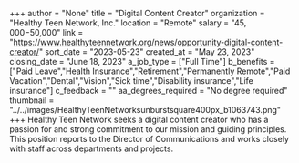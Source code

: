 +++
author = "None"
title = "Digital Content Creator"
organization = "Healthy Teen Network, Inc."
location = "Remote"
salary = "$45,000-$50,000"
link = "https://www.healthyteennetwork.org/news/opportunity-digital-content-creator/"
sort_date = "2023-05-23"
created_at = "May 23, 2023"
closing_date = "June 18, 2023"
a_job_type = ["Full Time"]
b_benefits = ["Paid Leave","Health Insurance","Retirement","Permanently Remote","Paid Vacation","Dental","Vision","Sick time","Disability insurance","Life insurance"]
c_feedback = ""
aa_degrees_required = "No degree required"
thumbnail = "../../images/HealthyTeenNetworksunburstsquare400px_b1063743.png"
+++
Healthy Teen Network seeks a digital content creator who has a passion for and strong commitment to our mission and guiding principles. This position reports to the Director of Communications and works closely with staff across departments and projects.